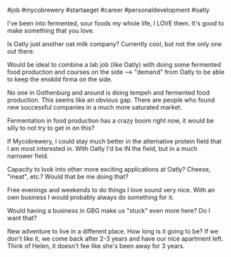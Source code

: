 #job #mycobrewery #startaeget #career #personaldevelopment #oatly

I've been into fermented, sour foods my whole life, I LOVE them. It's good to make something that you love. 

Is Oatly just another oat milk company? Currently cool, but not the only one out there. 

Would be ideal to combine a lab job (like Oatly) with doing some fermented food production and courses on the side --> "demand" from Oatly to be able to keep the enskild firma on the side. 

No one in Gothenburg and around is doing tempeh and fermented food production. This seems like an obvious gap. There are people who found new successful companies in a much more saturated market. 

Fermentation in food production has a crazy boom right now, it would be silly to not try to get in on this? 

If Mycobrewery, I could stay much better in the alternative protein field that I am most interested in. With Oatly I'd be IN the field, but in a much narrower field. 

Capacity to look into other more exciting applications at Oatly? Cheese, "meat", etc.? Would that be me doing that?

Free evenings and weekends to do things I love sound very nice. With an own business I would probably always do something for it. 

Would having a business in GBG make us "stuck" even more here? Do I want that? 

New adventure to live in a different place. How long is it going to be? If we don't like it, we come back after 2-3 years and have our nice apartment left. Think of Helen, it doesn't fee like she's been away for 3 years.